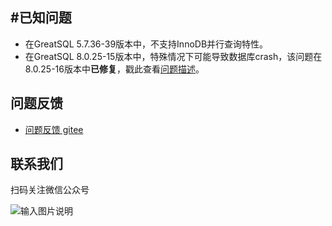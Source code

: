 #已知问题
---
- 在GreatSQL 5.7.36-39版本中，不支持InnoDB并行查询特性。
- 在GreatSQL 8.0.25-15版本中，特殊情况下可能导致数据库crash，该问题在8.0.25-16版本中**已修复**，戳此查看[问题描述](https://gitee.com/GreatSQL/GreatSQL/issues/I4J1IH)。

**问题反馈**
---
- [问题反馈 gitee](https://gitee.com/GreatSQL/GreatSQL-Doc/issues)


**联系我们**
---

扫码关注微信公众号

![输入图片说明](https://images.gitee.com/uploads/images/2021/0802/141935_2ea2c196_8779455.jpeg "greatsql社区-wx-qrcode-0.5m.jpg")
